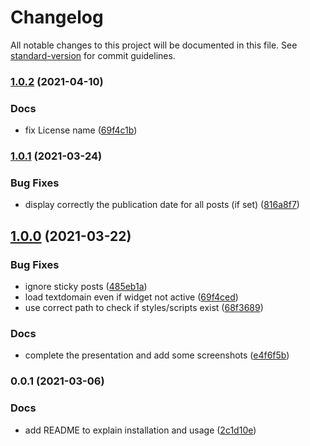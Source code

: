 # Changelog

All notable changes to this project will be documented in this file. See [standard-version](https://github.com/conventional-changelog/standard-version) for commit guidelines.

### [1.0.2](https://github.com/armandphilippot/latest-updated-posts-widget/compare/v1.0.1...v1.0.2) (2021-04-10)


### Docs

* fix License name ([69f4c1b](https://github.com/armandphilippot/latest-updated-posts-widget/commit/69f4c1b3a15c8a7b04bfa97f31599df4079f63d5))

### [1.0.1](https://github.com/armandphilippot/latest-updated-posts-widget/compare/v1.0.0...v1.0.1) (2021-03-24)


### Bug Fixes

* display correctly the publication date for all posts (if set) ([816a8f7](https://github.com/armandphilippot/latest-updated-posts-widget/commit/816a8f71f3ffd99d0a03f1ce8e2a448a3eca3a37))

## [1.0.0](https://github.com/armandphilippot/latest-updated-posts-widget/compare/v0.0.1...v1.0.0) (2021-03-22)


### Bug Fixes

* ignore sticky posts ([485eb1a](https://github.com/armandphilippot/latest-updated-posts-widget/commit/485eb1a762db561f0fa0fe95c51cac41ab176f30))
* load textdomain even if widget not active ([69f4ced](https://github.com/armandphilippot/latest-updated-posts-widget/commit/69f4ced7d8cb1318aa9a4f4ef15e8a7ab117cdd6))
* use correct path to check if styles/scripts exist ([68f3689](https://github.com/armandphilippot/latest-updated-posts-widget/commit/68f368941c42e7e4395e80d294fd3f6a57b9dc95))


### Docs

* complete the presentation and add some screenshots ([e4f6f5b](https://github.com/armandphilippot/latest-updated-posts-widget/commit/e4f6f5bf5f7357b0cf2ccf4ea86c4103cf8579fb))

### 0.0.1 (2021-03-06)


### Docs

* add README to explain installation and usage ([2c1d10e](https://github.com/armandphilippot/latest-updated-posts-widget/commit/2c1d10e42286dc966b1abb7802647a5c6391aa6f))
